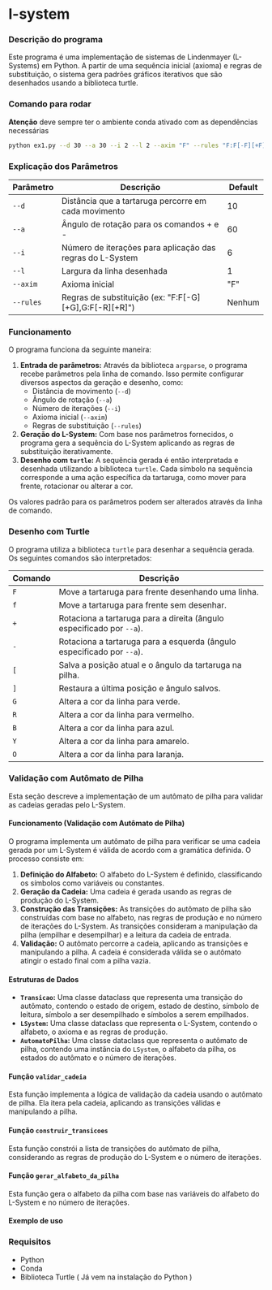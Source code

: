 # l-system

### Descrição do programa 

Este programa é uma implementação de sistemas de Lindenmayer (L-Systems) em Python. A partir de uma sequência inicial (axioma) e regras de substituição, o sistema gera padrões gráficos iterativos que são desenhados usando a biblioteca turtle.

### Comando para rodar

**Atenção** deve sempre ter o ambiente conda ativado com as dependências necessárias


```bash
python ex1.py --d 30 --a 30 --i 2 --l 2 --axim "F" --rules "F:F[-F][+F]+[-F]"
```
### Explicação dos Parâmetros

| Parâmetro | Descrição | Default |
|---|---|---|
| `--d` | Distância que a tartaruga percorre em cada movimento | 10 |
| `--a` | Ângulo de rotação para os comandos + e - | 60 |
| `--i` | Número de iterações para aplicação das regras do L-System | 6 |
| `--l` | Largura da linha desenhada | 1 |
| `--axim` | Axioma inicial | "F" |
| `--rules` | Regras de substituição (ex: "F:F[-G][+G],G:F[-R][+R]") | Nenhum |

### Funcionamento

O programa funciona da seguinte maneira:

1.  **Entrada de parâmetros:** Através da biblioteca `argparse`, o programa recebe parâmetros pela linha de comando. Isso permite configurar diversos aspectos da geração e desenho, como:
    *   Distância de movimento (`--d`)
    *   Ângulo de rotação (`--a`)
    *   Número de iterações (`--i`)
    *   Axioma inicial (`--axim`)
    *   Regras de substituição (`--rules`)
2.  **Geração do L-System:** Com base nos parâmetros fornecidos, o programa gera a sequência do L-System aplicando as regras de substituição iterativamente.
3.  **Desenho com `turtle`:** A sequência gerada é então interpretada e desenhada utilizando a biblioteca `turtle`. Cada símbolo na sequência corresponde a uma ação específica da tartaruga, como mover para frente, rotacionar ou alterar a cor.

Os valores padrão para os parâmetros podem ser alterados através da linha de comando.


### Desenho com Turtle

O programa utiliza a biblioteca `turtle` para desenhar a sequência gerada. Os seguintes comandos são interpretados:

| Comando | Descrição |
|---|---|
| `F` | Move a tartaruga para frente desenhando uma linha. |
| `f` | Move a tartaruga para frente sem desenhar. |
| `+` | Rotaciona a tartaruga para a direita (ângulo especificado por `--a`). |
| `-` | Rotaciona a tartaruga para a esquerda (ângulo especificado por `--a`). |
| `[` | Salva a posição atual e o ângulo da tartaruga na pilha. |
| `]` | Restaura a última posição e ângulo salvos. |
| `G` | Altera a cor da linha para verde. |
| `R` | Altera a cor da linha para vermelho. |
| `B` | Altera a cor da linha para azul. |
| `Y` | Altera a cor da linha para amarelo. |
| `O` | Altera a cor da linha para laranja. |

### Validação com Autômato de Pilha

Esta seção descreve a implementação de um autômato de pilha para validar as cadeias geradas pelo L-System.

#### Funcionamento (Validação com Autômato de Pilha)

O programa implementa um autômato de pilha para verificar se uma cadeia gerada por um L-System é válida de acordo com a gramática definida. O processo consiste em:

1.  **Definição do Alfabeto:** O alfabeto do L-System é definido, classificando os símbolos como variáveis ou constantes.
2.  **Geração da Cadeia:** Uma cadeia é gerada usando as regras de produção do L-System.
3.  **Construção das Transições:** As transições do autômato de pilha são construídas com base no alfabeto, nas regras de produção e no número de iterações do L-System. As transições consideram a manipulação da pilha (empilhar e desempilhar) e a leitura da cadeia de entrada.
4.  **Validação:** O autômato percorre a cadeia, aplicando as transições e manipulando a pilha. A cadeia é considerada válida se o autômato atingir o estado final com a pilha vazia.

#### Estruturas de Dados

*   **`Transicao`:** Uma classe dataclass que representa uma transição do autômato, contendo o estado de origem, estado de destino, símbolo de leitura, símbolo a ser desempilhado e símbolos a serem empilhados.
*   **`LSystem`:** Uma classe dataclass que representa o L-System, contendo o alfabeto, o axioma e as regras de produção.
*   **`AutomatoPilha`:** Uma classe dataclass que representa o autômato de pilha, contendo uma instância do `LSystem`, o alfabeto da pilha, os estados do autômato e o número de iterações.

#### Função `validar_cadeia`

Esta função implementa a lógica de validação da cadeia usando o autômato de pilha. Ela itera pela cadeia, aplicando as transições válidas e manipulando a pilha.

#### Função `construir_transicoes`

Esta função constrói a lista de transições do autômato de pilha, considerando as regras de produção do L-System e o número de iterações.

#### Função `gerar_alfabeto_da_pilha`

Esta função gera o alfabeto da pilha com base nas variáveis do alfabeto do L-System e no número de iterações.

#### Exemplo de uso



### Requisitos

- Python
- Conda
- Biblioteca Turtle ( Já vem na instalação do Python )
